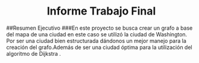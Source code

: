 <center> <h1>Informe Trabajo Final</h1> </center>
##Resumen Ejecutivo
###En este proyecto se busca crear un grafo a base del mapa de una ciudad en este caso se utilizó la ciudad de Washington. Por ser una ciudad bien estructurada dándonos un mejor manejo para la creación del grafo.Además de ser una ciudad óptima para la utilización del algoritmo de Dijkstra . 
